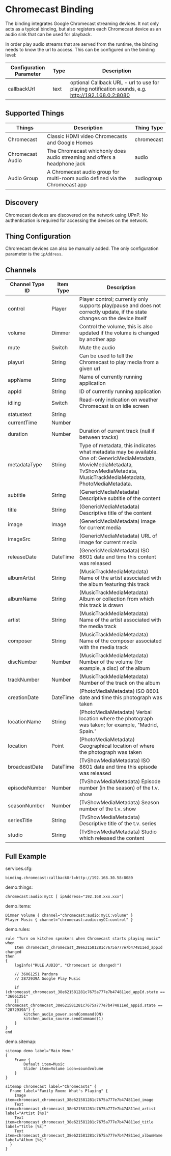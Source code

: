 # Chromecast Binding

The binding integrates Google Chromecast streaming devices.
It not only acts as a typical binding, but also registers each Chromecast device as an audio sink that can be used for playback.

In order play audio streams that are served from the runtime, the binding needs to know the url to access.
This can be configured on the binding level:

| Configuration Parameter | Type | Description                                                                                        |
|-------------------------|------|----------------------------------------------------------------------------------------------------|
| callbackUrl             | text | optional Callback URL - url to use for playing notification sounds, e.g. <http://192.168.0.2:8080> |

## Supported Things

| Things             | Description                                                                          | Thing Type |
|--------------------|--------------------------------------------------------------------------------------|------------|
| Chromecast         | Classic HDMI video Chromecasts and Google Homes                                      | chromecast |
| Chromecast Audio   | The Chromecast whichonly does audio streaming and offers a headphone jack            | audio      |
| Audio Group        | A Chromecast audio group for multi-room audio defined via the Chromecast app         | audiogroup |


## Discovery

Chromecast devices are discovered on the network using UPnP.
No authentication is required for accessing the devices on the network.

## Thing Configuration

Chromecast devices can also be manually added.
The only configuration parameter is the `ipAddress`.

## Channels

| Channel Type ID | Item Type | Description                                                                                                                                                                           |
|-----------------|-----------|---------------------------------------------------------------------------------------------------------------------------------------------------------------------------------------|
| control         | Player    | Player control; currently only supports play/pause and does not correctly update, if the state changes on the device itself                                                           |
| volume          | Dimmer    | Control the volume, this is also updated if the volume is changed by another app                                                                                                      |
| mute            | Switch    | Mute the audio                                                                                                                                                                        |
| playuri         | String    | Can be used to tell the Chromecast to play media from a given url                                                                                                                     |
| appName         | String    | Name of currently running application                                                                                                                                                 |
| appId           | String    | ID of currently running application                                                                                                                                                   |
| idling          | Switch    | Read-only indication on weather Chromecast is on idle screen                                                                                                                          |
| statustext      | String    |                                                                                                                                                                                       |
| currentTime     | Number    |                                                                                                                                                                                       |
| duration        | Number    | Duration of current track (null if between tracks)                                                                                                                                    |
| metadataType    | String    | Type of metadata, this indicates what metadata may be available.  One of: GenericMediaMetadata, MovieMediaMetadata, TvShowMediaMetadata, MusicTrackMediaMetadata, PhotoMediaMetadata. |
| subtitle        | String    | (GenericMediaMetadata) Descriptive subtitle of the content                                                                                                                            |
| title           | String    | (GenericMediaMetadata) Descriptive title of the content                                                                                                                               |
| image           | Image     | (GenericMediaMetadata) Image for current media                                                                                                                                        |
| imageSrc        | String    | (GenericMediaMetadata) URL of image for current media                                                                                                                                 |
| releaseDate     | DateTime  | (GenericMediaMetadata) ISO 8601 date and time this content was released                                                                                                               |
| albumArtist     | String    | (MusicTrackMediaMetadata) Name of the artist associated with the album featuring this track                                                                                           |
| albumName       | String    | (MusicTrackMediaMetadata) Album or collection from which this track is drawn                                                                                                          |
| artist          | String    | (MusicTrackMediaMetadata) Name of the artist associated with the media track                                                                                                          |
| composer        | String    | (MusicTrackMediaMetadata) Name of the composer associated with the media track                                                                                                        |
| discNumber      | Number    | (MusicTrackMediaMetadata) Number of the volume (for example, a disc) of the album                                                                                                     |
| trackNumber     | Number    | (MusicTrackMediaMetadata) Number of the track on the album                                                                                                                            |
| creationDate    | DateTime  | (PhotoMediaMetadata) ISO 8601 date and time this photograph was taken                                                                                                                 |
| locationName    | String    | (PhotoMediaMetadata) Verbal location where the photograph was taken; for example, "Madrid, Spain."                                                                                    |
| location        | Point     | (PhotoMediaMetadata) Geographical location of where the photograph was taken                                                                                                          |
| broadcastDate   | DateTime  | (TvShowMediaMetadata) ISO 8601 date and time this episode was released                                                                                                                |
| episodeNumber   | Number    | (TvShowMediaMetadata) Episode number (in the season) of the t.v. show                                                                                                                 |
| seasonNumber    | Number    | (TvShowMediaMetadata) Season number of the t.v. show                                                                                                                                  |
| seriesTitle     | String    | (TvShowMediaMetadata) Descriptive title of the t.v. series                                                                                                                            |
| studio          | String    | (TvShowMediaMetadata) Studio which released the content                                                                                                                               |

## Full Example

services.cfg:

```
binding.chromecast:callbackUrl=http://192.168.30.58:8080
```

demo.things:

```
chromecast:audio:myCC [ ipAddress="192.168.xxx.xxx"]
```

demo.items:

```
Dimmer Volume { channel="chromecast:audio:myCC:volume" }
Player Music { channel="chromecast:audio:myCC:control" }
```

demo.rules:

```
rule "Turn on kitchen speakers when Chromecast starts playing music"
when
    Item chromecast_chromecast_38e621581281c7675a777e7b474811ed_appId changed
then
{
	logInfo("RULE.AUDIO", "Chromecast id changed!")

	// 36061251 Pandora
	// 2872939A Google Play Music

	if (chromecast_chromecast_38e621581281c7675a777e7b474811ed_appId.state == "36061251"
	|| chromecast_chromecast_38e621581281c7675a777e7b474811ed_appId.state == "2872939A") {
		kitchen_audio_power.sendCommand(ON)
		kitchen_audio_source.sendCommand(1)
	}
}
end
```

demo.sitemap:

```
sitemap demo label="Main Menu"
{
    Frame {
        Default item=Music
        Slider item=Volume icon=soundvolume
    }
}
```

```
sitemap chromecast label="Chromecasts" {
  Frame label="Family Room: What's Playing" {
    Image item=chromecast_chromecast_38e621581281c7675a777e7b474811ed_image
    Text item=chromecast_chromecast_38e621581281c7675a777e7b474811ed_artist label="Artist [%s]"
    Text item=chromecast_chromecast_38e621581281c7675a777e7b474811ed_title label="Title [%s]"
    Text item=chromecast_chromecast_38e621581281c7675a777e7b474811ed_albumName label="Album [%s]"
  }
}
```
